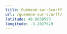 ```yaml
---
title: Guémené-sur-Scorff
url: /guemene-sur-scorff/
latitude: 48.0658593
longitude: -3.2027629
---
```

